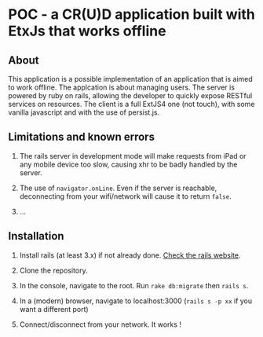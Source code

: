POC - a CR(U)D application built with EtxJs that works offline
==============================================================

About
-----

This application is a possible implementation of an application that is aimed to work offline. The 
applcation is about managing users. The server is powered by ruby on rails, allowing the developer to
quickly expose RESTful services on resources. The client is a full ExtJS4 one (not touch), with some 
vanilla javascript and with the use of persist.js.


Limitations and known errors
----------------------------

1. The rails server in development mode will make requests from iPad or any mobile device too slow, causing 
xhr to be badly handled by the server.

2. The use of `navigator.onLine`. Even if the server is reachable, deconnecting from your wifi/network will cause
it to return `false`.

3. ...

Installation
------------

1. Install rails (at least 3.x) if not already done. [Check the rails website](http://rubyonrails.org/download).

2. Clone the repository.

3. In the console, navigate to the root. Run `rake db:migrate` then `rails s`.

4. In a (modern) browser, navigate to localhost:3000 (`rails s -p xx` if you want a different port)

5. Connect/disconnect from your network. It works !